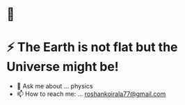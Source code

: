# 👋

# ⚡ The Earth is not flat but the Universe might be! 

<!-- - 🔭 I’m currently working on ... churn prediction model 
<!-- - 🌱 I’m currently learning ... Azure ML. 
<!-- - 👯 I’m looking to collaborate on ... ?
<!-- - 🤔 I’m looking for help with ... ? -->
- 💬 Ask me about ... physics 
- 📫 How to reach me: ... roshankoirala77@gmail.com
<!-- - 😄 Pronouns: ... he/him/his  -->

